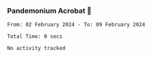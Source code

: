 ### Pandemonium Acrobat 🤸

<!--START_SECTION:waka-->

```all_time
From: 02 February 2024 - To: 09 February 2024

Total Time: 0 secs

No activity tracked
```

<!--END_SECTION:waka-->

